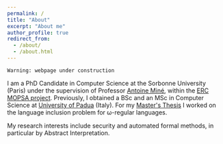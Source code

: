 ```yaml
---
permalink: /
title: "About"
excerpt: "About me"
author_profile: true
redirect_from: 
  - /about/
  - /about.html
---
```


```
Warning: webpage under construction
```

I am a PhD Candidate in Computer Science at the Sorbonne University (Paris) 
under the supervision of Professor [Antoine Miné](https://www-apr.lip6.fr/~mine/), 
within the [ERC MOPSA project](http://mopsa.lip6.fr/).
Previously, I obtained a BSc and an MSc in Computer Science at [University of Padua](https://www.unipd.it/en/) (Italy).
For my [Master's Thesis](https://github.com/parof/master-thesis) I worked on the 
language inclusion problem for ω-regular languages.

My research interests include security and automated formal methods, in particular
by Abstract Interpretation.